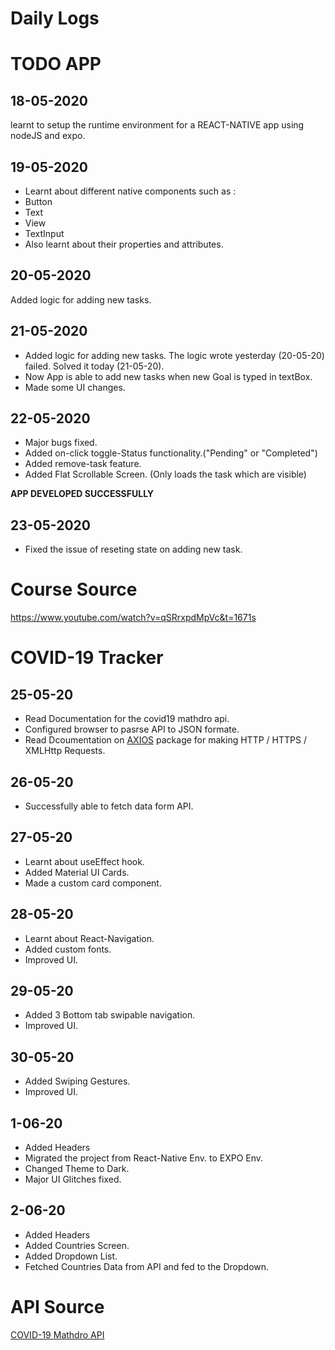 # Daily Logs

# TODO APP

## 18-05-2020

learnt to setup the runtime environment for a REACT-NATIVE app using nodeJS and expo.

## 19-05-2020

- Learnt about different native components such as :
- Button
- Text
- View
- TextInput
- Also learnt about their properties and attributes.

## 20-05-2020

Added logic for adding new tasks.

## 21-05-2020

- Added logic for adding new tasks. The logic wrote yesterday (20-05-20) failed. Solved it today (21-05-20).
- Now App is able to add new tasks when new Goal is typed in textBox.
- Made some UI changes.

## 22-05-2020

- Major bugs fixed.
- Added on-click toggle-Status functionality.("Pending" or "Completed")
- Added remove-task feature.
- Added Flat Scrollable Screen. (Only loads the task which are visible)

<b>APP DEVELOPED SUCCESSFULLY</b> <br>

## 23-05-2020

- Fixed the issue of reseting state on adding new task.

# Course Source

https://www.youtube.com/watch?v=qSRrxpdMpVc&t=1671s

# COVID-19 Tracker

## 25-05-20

- Read Documentation for the covid19 mathdro api.
- Configured browser to pasrse API to JSON formate.
- Read Dcoumentation on <a href="https://www.npmjs.com/package/react-native-axios">AXIOS</a> package for making HTTP / HTTPS / XMLHttp Requests.

## 26-05-20

- Successfully able to fetch data form API.

## 27-05-20

- Learnt about useEffect hook.
- Added Material UI Cards.
- Made a custom card component.

## 28-05-20

- Learnt about React-Navigation.
- Added custom fonts.
- Improved UI.

## 29-05-20

- Added 3 Bottom tab swipable navigation.
- Improved UI.

## 30-05-20

- Added Swiping Gestures.
- Improved UI.

## 1-06-20

- Added Headers
- Migrated the project from React-Native Env. to EXPO Env.
- Changed Theme to Dark.
- Major UI Glitches fixed.

## 2-06-20

- Added Headers
- Added Countries Screen.
- Added Dropdown List.
- Fetched Countries Data from API and fed to the Dropdown.

# API Source

<a href="https://covid19.mathdro.id/api">COVID-19 Mathdro API</a>
